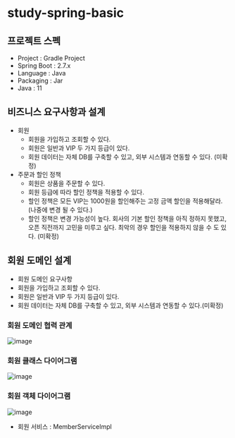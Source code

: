 # study-spring-basic

## 프로젝트 스펙
- Project : Gradle Project
- Spring Boot : 2.7.x
- Language : Java
- Packaging : Jar
- Java : 11

## 비즈니스 요구사항과 설계
- 회원
  - 회원을 가입하고 조회할 수 있다.
  - 회원은 일반과 VIP 두 가지 등급이 있다.
  - 회원 데이터는 자체 DB를 구축할 수 있고, 외부 시스템과 연동할 수 있다. (미확정)
- 주문과 할인 정책
  - 회원은 상품을 주문할 수 있다.
  - 회원 등급에 따라 할인 정책을 적용할 수 있다.
  - 할인 정책은 모든 VIP는 1000원을 할인해주는 고정 금액 할인을 적용해달라. (나중에 변경 될 수 있다.)
  - 할인 정책은 변경 가능성이 높다. 회사의 기본 할인 정책을 아직 정하지 못했고, 오픈 직전까지 고민을 미루고 싶다. 최악의 경우 할인을 적용하지 않을 수 도 있다. (미확정)
 
 ## 회원 도메인 설계
 - 회원 도메인 요구사항
  - 회원을 가입하고 조회할 수 있다.
  - 회원은 일반과 VIP 두 가지 등급이 있다.
  - 회원 데이터는 자체 DB를 구축할 수 있고, 외부 시스템과 연동할 수 있다.(미확정)
 
 ### 회원 도메인 협력 관계
 ![image](https://user-images.githubusercontent.com/51067202/195248971-9c2fcacd-b158-4810-a8ad-22ec0fd55d52.png)
 
 ### 회원 클래스 다이어그램
 ![image](https://user-images.githubusercontent.com/51067202/195249004-f5f9183b-a239-43a6-86ff-469085de167b.png)

 
 
 ### 회원 객체 다이어그램
 ![image](https://user-images.githubusercontent.com/51067202/195249047-6f972e41-c90e-4d2e-a948-1f5cdfbd93df.png)
- 회원 서비스 : MemberServiceImpl
